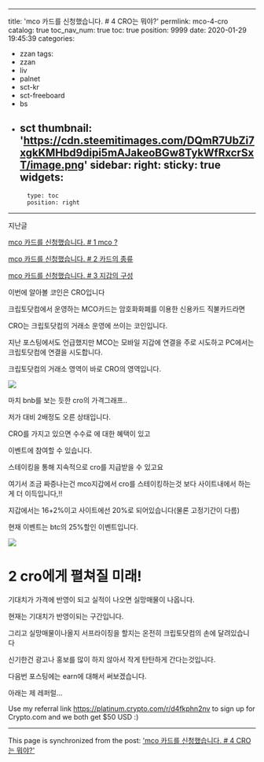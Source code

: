 
---
title: 'mco 카드를 신청했습니다. # 4 CRO는 뭐야?'
permlink: mco-4-cro
catalog: true
toc_nav_num: true
toc: true
position: 9999
date: 2020-01-29 19:45:39
categories:
- zzan
tags:
- zzan
- liv
- palnet
- sct-kr
- sct-freeboard
- bs
- sct
thumbnail: 'https://cdn.steemitimages.com/DQmR7UbZi7xgkKMHbd9dipi5mAJakeoBGw8TykWfRxcrSxT/image.png'
sidebar:
    right:
        sticky: true
widgets:
    -
        type: toc
        position: right
---


지난글

[mco 카드를 신청했습니다.  # 1 mco ?](https://steemit.com/jjm/@virus707/mco-1-mco)

[mco 카드를 신청했습니다. # 2 카드의 종류](https://steemit.com/jjm/@virus707/mco-2)

[mco 카드를 신청했습니다. # 3 지갑의 구성](https://steemit.com/jjm/@virus707/mco-3)


이번에 알아볼 코인은 CRO입니다

크립토닷컴에서 운영하는 MCO카드는 암호화화폐를 이용한 신용카드 직불카드라면

CRO는 크립토닷컴의 거래소 운영에 쓰이는 코인입니다.

지난 포스팅에서도 언급했지만 MCO는 모바일 지갑에 연결을 주로 시도하고 PC에서는 크립토닷컴에 연결을 시도합니다.

크립토닷컴의 거래소 영역이 바로 CRO의 영역입니다.

![](https://cdn.steemitimages.com/DQmR7UbZi7xgkKMHbd9dipi5mAJakeoBGw8TykWfRxcrSxT/image.png)

마치 bnb를 보는 듯한 cro의 가격그래프..

저가 대비 2배정도 오른 상태입니다.

CRO를 가지고 있으면 수수료 에 대한 혜택이 있고

이벤트에 참여할 수 있습니다.

스테이킹을 통해 지속적으로 cro를 지급받을 수 있고요

여기서 조금 짜증나는건 mco지갑에서 cro를 스테이킹하는것 보다 사이트내에서 하는게 더 이득입니다,!!

지갑에서는 16+2%이고 사이트에선 20%로 되어있습니다(물론 고정기간이 다름)

현재 이벤트는 btc의 25%할인 이벤트입니다. 

![](https://cdn.steemitimages.com/DQmYgW4SrZn9P28n8nxyPqaq6YV3RrHjxfwCwn7iW47QQzd/image.png)


# 2 cro에게 펼쳐질 미래!

 기대치가 가격에 반영이 되고 실적이 나오면 실망매물이 나옵니다.

현재는 기대치가 반영이되는 구간입니다.

그리고 실망매물이나올지 서프라이징을 할지는 온전히 크립토닷컴의 손에 달려있습니다

신기한건 광고나 홍보를 많이 하지 않아서 작게 탄탄하게 간다는것입니다.



다음번 포스팅에는 earn에 대해서 써보겠습니다.

아래는 제 레퍼럴...

Use my referral link https://platinum.crypto.com/r/d4fkphn2nv to sign up for Crypto.com and we both get $50 USD :)

- - -

This page is synchronized from the post: ['mco 카드를 신청했습니다. # 4 CRO는 뭐야?'](https://steemit.com/@virus707/mco-4-cro)
